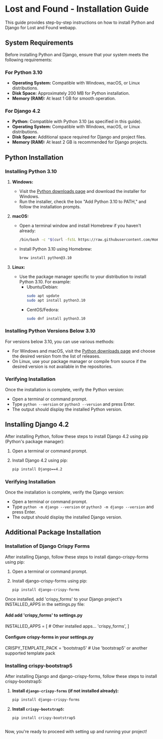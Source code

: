 # Lost and Found - Installation Guide

This guide provides step-by-step instructions on how to install Python and Django for Lost and Found webapp.

## System Requirements

Before installing Python and Django, ensure that your system meets the following requirements:

### For Python 3.10

- **Operating System:** Compatible with Windows, macOS, or Linux distributions.
- **Disk Space:** Approximately 200 MB for Python installation.
- **Memory (RAM):** At least 1 GB for smooth operation.

### For Django 4.2

- **Python:** Compatible with Python 3.10 (as specified in this guide).
- **Operating System:** Compatible with Windows, macOS, or Linux distributions.
- **Disk Space:** Additional space required for Django and project files.
- **Memory (RAM):** At least 2 GB is recommended for Django projects.


## Python Installation

### Installing Python 3.10

1. **Windows:**
   - Visit the [Python downloads page](https://www.python.org/downloads/release/python-310/) and download the installer for Windows.
   - Run the installer, check the box "Add Python 3.10 to PATH," and follow the installation prompts.

2. **macOS:**
   - Open a terminal window and install Homebrew if you haven't already:
     ```bash
     /bin/bash -c "$(curl -fsSL https://raw.githubusercontent.com/Homebrew/install/HEAD/install.sh)"
     ```
   - Install Python 3.10 using Homebrew:
     ```bash
     brew install python@3.10
     ```

3. **Linux:**
   - Use the package manager specific to your distribution to install Python 3.10. For example:
     - Ubuntu/Debian:
       ```bash
       sudo apt update
       sudo apt install python3.10
       ```
     - CentOS/Fedora:
       ```bash
       sudo dnf install python3.10
       ```

### Installing Python Versions Below 3.10

For versions below 3.10, you can use various methods:

- For Windows and macOS, visit the [Python downloads page](https://www.python.org/downloads/) and choose the desired version from the list of releases.
- On Linux, use your package manager or compile from source if the desired version is not available in the repositories.

### Verifying Installation

Once the installation is complete, verify the Python version:

- Open a terminal or command prompt.
- Type `python --version` or `python3 --version` and press Enter.
- The output should display the installed Python version.

## Installing Django 4.2

After installing Python, follow these steps to install Django 4.2 using pip (Python's package manager):

1. Open a terminal or command prompt.

2. Install Django 4.2 using pip:
   ```bash
   pip install Django==4.2

### Verifying Installation

Once the installation is complete, verify the Django version:

- Open a terminal or command prompt.
- Type `python -m django --version` or `python3 -m django --version` and press Enter.
- The output should display the installed Django version.

## Additional Package Installation

### Installation of Django Crispy Forms


After installing Django, follow these steps to install django-crispy-forms using pip:

1. Open a terminal or command prompt.

2. Install django-crispy-forms using pip:
   ```bash
   pip install django-crispy-forms

Once installed, add 'crispy_forms' to your Django project's INSTALLED_APPS in the settings.py file:

#### Add add 'crispy_forms' to settings.py

INSTALLED_APPS = [
    # Other installed apps...
    'crispy_forms',
]

#### Configure crispy-forms in your settings.py


CRISPY_TEMPLATE_PACK = 'bootstrap5'  # Use 'bootstrap5' or another supported template pack

### Installing crispy-bootstrap5

After installing Django and django-crispy-forms, follow these steps to install crispy-bootstrap5:

1. **Install `django-crispy-forms` (if not installed already):**
   ```bash
   pip install django-crispy-forms

2. **Install `crispy-bootstrap5`:**
   ```bash
   pip install crispy-bootstrap5



Now, you're ready to proceed with setting up and running your project!
